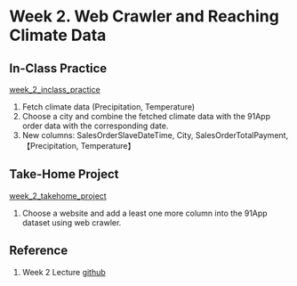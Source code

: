 # Week 2. Web Crawler and Reaching Climate Data 

## In-Class Practice

[week_2_inclass_practice](https://github.com/kevinkevin556/STASD/blob/master/week%202/week_2_inclass_practice.ipynb)

1. Fetch climate data (Precipitation, Temperature)
2. Choose a city and combine the fetched climate data with the 91App order data with the corresponding date. 
3. New columns: SalesOrderSlaveDateTime, City, SalesOrderTotalPayment,【Precipitation, Temperature】

## Take-Home Project

[week_2_takehome_project](https://github.com/kevinkevin556/STASD/blob/master/week%202/week_2_takehome_project.ipynb)

1. Choose a website and add a least one more column into the 91App dataset using web crawler. 

## Reference

1. Week 2 Lecture [github](https://github.com/NTU-CSX-Project/107-1PythonSampleCode/tree/master/week_2)